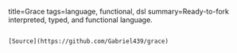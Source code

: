 title=Grace
tags=language, functional, dsl
summary=Ready-to-fork interpreted, typed, and functional language.
~~~~~~

[Source](https://github.com/Gabriel439/grace)
